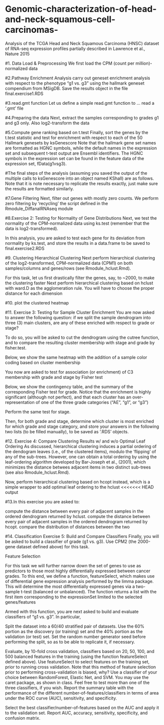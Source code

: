 # Genomic-characterization-of-head-and-neck-squamous-cell-carcinomas-
Analysis of the TCGA Head and Neck Squamous Carcinoma (HNSC) dataset of RNA-seq expression profiles partially described in Lawrence et al., Nature 2015


#1. Data Load & Preprocessing
We first load the CPM (count per million)-normalized data

#2.Pathway Enrichment Analysis
carry out geneset enrichment analysis with respect to the phenotype “g1 vs. g3” using the hallmark geneset compendium from MSigDB. Save the results object in the file final.exercise1.RDS

#3.read.gmt function
Let us define a simple read.gmt function to … read a ‘.gmt’ file

#4.Preparing the data
Next, extract the samples corresponding to grades g1 and g3 only. Also log2-transform the data

#5.Compute gene ranking based on t.test
Finally, sort the genes by the t.test statistic and test for enrichment with respect to each of the 50 Hallmark genesets by ksGenescore
Note that the hallmark gene set names are formatted as HGNC symbols, while the default names in the expression set and subsequent t-test output are Ensembl identifiers. The HGNC symbols in the expression set can be found in the feature data of the expression set, fData(g1vsg3).

#The final steps of the analysis (assuming you saved the output of the multiple calls to ksGenescore into an object named KShall) are as follows. Note that it is note necessary to replicate the results exactly, just make sure the results are formatted similarly.

#7.Gene Filtering
Next, filter out genes with mostly zero counts. We perform zero filtering by ‘recycling’ the script defined in the Rmodule_DiffanalRNAseq module

#8.Exercise 2: Testing for Normality of Gene Distributions
Next, we test the normality of the CPM-normalized data using ks.test (remember that the data is log2-transformed).

In this analysis, you are asked to test each gene for its deviation from normality by ks.test, and store the results in a data.frame to be saved to final.exercise2.RDS

#9. Clustering
Hierarchical Clustering
Next perform hierarchical clustering of the log2-transformed, CPM-normalized data (CPM1) on both samples/columns and genes/rows (see Rmodule_hclust.Rmd).

For this task, let us first drastically filter the genes, say, to ~2000, to make the clustering faster
Next perform hierarchical clustering based on hclust with ward.D as the agglomeration rule. You will have to choose the proper distance for each dimension

#10. plot the clustered heatmap

#11. Exercise 3: Testing for Sample Cluster Enrichment
You are now asked to answer the following question: if we split the sample dendrogram into three (3) main clusters, are any of these enriched with respect to grade or stage?

To do so, you will be asked to cut the dendrogram using the cutree function, and to compare the resulting cluster membership with stage and grade by fisher.test.

Below, we show the same heatmap with the addition of a sample color coding based on cluster membership

You now are asked to test for association (or enrichment) of C3 membership with grade and stage by Fisher test

Below, we show the contingency table, and the summary of the corresponding Fisher test for grade. Notice that the enrichment is highly significant (although not perfect), and that each cluster has an over-representation of one of the three grade categories (“AE”, “g1”, or “g3”)

Perform the same test for stage.

Then, for both grade and stage, determine which cluster is most enriched for which grade and stage category, and store your answers in the following two lists (to be filled manually), to be saved as ‘.RDS’ objects.

#12. Exercise 4: Compare Clustering Results w/ and w/o Optimal Leaf Ordering
As discussed, hierarchical clustering induces a partial ordering of the dendogram leaves (i.e., of the clustered items), modulo the ‘flipping’ of any of the sub-trees. However, one can obtain a total ordering by using the leaf-ordering algorithm developed by Bar-Joseph et al., (2001), which minimizes the distance betwees adjacent items in two distinct sub-trees (see also Rmodule_hclust.Rmd).

Now, perform hierarchical clustering based on hcopt instead, which is a simple wrapper to add optimal leaf ordering to the hclust <<<<<<< HEAD output

#13.In this exercise you are asked to:

compute the distance between every pair of adjacent samples in the ordered dendrogram returned by hclust.
compute the distance between every pair of adjacent samples in the ordered dendrogram returned by hcopt.
compare the distribution of distances between the two

#14. Classification 
Exercise 5: Build and Compare Classifiers
Finally, you will be asked to build a classifier of grade (g1 vs. g3). Use CPM2 (the 2000-gene dataset defined above) for this task.

Feature Selection

For this task we will further narrow down the set of genes to use as predictors to those most highly differentially expressed between cancer grades. To this end, we define a function, featureSelect, which makes use of differential gene expression analysis performed by the limma package. This will determine the most differentially expressed genes via a two-sample t-test (balanced or unbalanced). The function returns a list with the first item corresponding to the expressionSet limited to the selected genes/features

Armed with this function, you are next asked to build and evaluate classifiers of “g1 vs. g3”. In particular,

Split the dataset into a 60/40 stratified pair of datasets. Use the 60% portion as the discovery (or training) set and the 40% portion as the validation (or test) set. Set the random number generator seed before performing the split, so as to be able to replicate it, if necessary.

Evaluate, by 10-fold cross validation, classifiers based on 20, 50, 100, and 500 balanced features in the training (using the function featureSelect defined above). Use featureSelect to select features on the training set, prior to running cross validation. Note that this method of feature selection prior to performing cross-validation is biased, why? Use a classifier of your choice between RandomForest, Elastic Net, and SVM. You may use the caret package, as shown in class. Feel free to test more than one of the three classifiers, if you wish. Report the summary table with the performance of the different number-of-features/classifiers in terms of area under the ROC curve (AUC), sensitivity, and specificity.

Select the best classifier/number-of-features based on the AUC and apply it to the validation set. Report AUC, accuracy, sensitivity, specificity, and confusion matrix.

